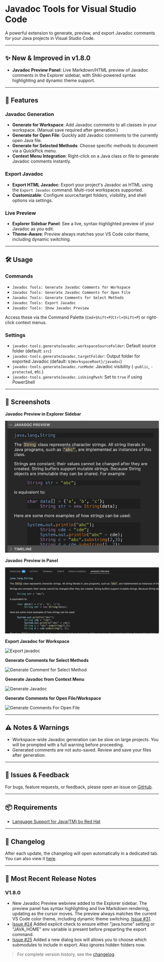 # Javadoc Tools for Visual Studio Code

A powerful extension to generate, preview, and export Javadoc comments for your Java projects in Visual Studio Code.

---

## ✨ New & Improved in v1.8.0

- **Javadoc Preview Panel**: Live Markdown/HTML preview of Javadoc comments in the Explorer sidebar, with Shiki-powered syntax highlighting and dynamic theme support.

---

## 🚀 Features

### Javadoc Generation
- **Generate for Workspace**: Add Javadoc comments to all classes in your workspace. (Manual save required after generation.)
- **Generate for Open File**: Quickly add Javadoc comments to the currently open Java file.
- **Generate for Selected Methods**: Choose specific methods to document via a QuickPick menu.
- **Context Menu Integration**: Right-click on a Java class or file to generate Javadoc comments instantly.

### Export Javadoc
- **Export HTML Javadoc**: Export your project's Javadoc as HTML using the `Export Javadoc` command. Multi-root workspaces supported.
- **Customizable**: Configure source/target folders, visibility, and shell options via settings.

### Live Preview
- **Explorer Sidebar Panel**: See a live, syntax-highlighted preview of your Javadoc as you edit.
- **Theme-Aware**: Preview always matches your VS Code color theme, including dynamic switching.

---

## 🛠️ Usage

### Commands
- `Javadoc Tools: Generate Javadoc Comments for Workspace`
- `Javadoc Tools: Generate Javadoc Comments for Open File`
- `Javadoc Tools: Generate Comments for Select Methods`
- `Javadoc Tools: Export Javadoc`
- `Javadoc Tools: Show Javadoc Preview`

Access these via the Command Palette (`Cmd+Shift+P`/`Ctrl+Shift+P`) or right-click context menus.

### Settings
- `javadoc-tools.generateJavadoc.workspaceSourceFolder`: Default source folder (default: `src`)
- `javadoc-tools.generateJavadoc.targetFolder`: Output folder for exported Javadoc (default: `${WorkspaceRoot}/javadoc`)
- `javadoc-tools.generateJavadoc.runMode`: Javadoc visibility (`-public`, `-protected`, etc.)
- `javadoc-tools.generateJavadoc.isUsingPwsh`: Set to `true` if using PowerShell

---

## 📸 Screenshots

**Javadoc Preview in Explorer Sidebar**

![Explorer Preview](/img/explorerPreview.png)

**Javadoc Preview in Panel**

![Panel Javadoc Preview](/img/panelJavadocPreview.png)

**Export Javadoc for Workspace**

![Export javadoc](/img/export_javadoc.jpg)

**Generate Comments for Select Methods**

![Generate Comment for Select Method](/img/select_method.gif)

**Generate Javadoc from Context Menu**

![Generate Javadoc](/img/genFromContext.png)

**Generate Comments for Open File/Workspace**

![Generate Comments For Open File](/img/CmdPallete.png)

---

## ⚠️ Notes & Warnings
- Workspace-wide Javadoc generation can be slow on large projects. You will be prompted with a full warning before proceeding.
- Generated comments are not auto-saved. Review and save your files after generation.

---

## 🐞 Issues & Feedback
For bugs, feature requests, or feedback, please open an issue on [GitHub](https://github.com/madhavd1/vscode-javadoc-tools).

---

## 📦 Requirements
- [Language Support for Java(TM) by Red Hat](https://marketplace.visualstudio.com/items?itemName=redhat.java)

---

## 📜 Changelog
After each update, the changelog will open automatically in a dedicated tab. You can also view it [here](https://marketplace.visualstudio.com/items/madhavd1.javadoc-tools/changelog).

---

## 📝 Most Recent Release Notes
### V1.8.0
- New Javadoc Preview webview added to the Explorer sidebar. The preview panel has syntax highlighting and live Markdown rendering, updating as the cursor moves. The preview always matches the current VS Code color theme, including dynamic theme switching. [Issue #31](https://github.com/madhavd1/vscode-javadoc-tools/issues/31).
- [Issue #24](https://github.com/madhavd1/vscode-javadoc-tools/issues/24) Added explicit check to ensure either "java.home" setting or "JAVA_HOME" env variable is present before preparting the export command.
- [Issue #25](https://github.com/madhavd1/vscode-javadoc-tools/issues/25) Added a new dialog box will allows you to choose which submodules to include in export. Also ignores hidden folders now.

> For complete version history, see the [changelog](https://marketplace.visualstudio.com/items/madhavd1.javadoc-tools/changelog).
